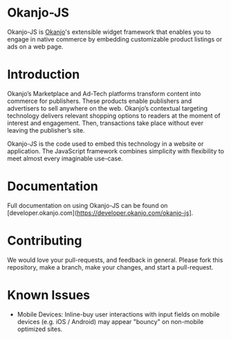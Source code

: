 # Okanjo-JS

Okanjo-JS is [Okanjo](http://okanjo.com)'s extensible widget framework that enables you to engage in native commerce by 
embedding customizable product listings or ads on a web page.

# Introduction

Okanjo’s Marketplace and Ad-Tech platforms transform content into commerce for publishers. These products enable 
publishers and advertisers to sell anywhere on the web. Okanjo’s contextual targeting technology delivers relevant 
shopping options to readers at the moment of interest and engagement. Then, transactions take place without ever 
leaving the publisher’s site. 

Okanjo-JS is the code used to embed this technology in a website or application. The JavaScript framework combines 
simplicity with flexibility to meet almost every imaginable use-case.

# Documentation

Full documentation on using Okanjo-JS can be found on [developer.okanjo.com](https://developer.okanjo.com/okanjo-js].

# Contributing
We would love your pull-requests, and feedback in general. Please fork this repository, make a branch, make your 
changes, and start a pull-request.


# Known Issues

* Mobile Devices: Inline-buy user interactions with input fields on mobile devices (e.g. iOS / Android) may appear "bouncy" on non-mobile optimized sites.